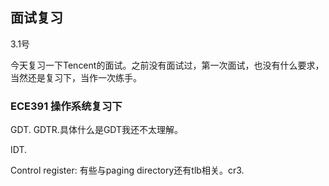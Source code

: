 ## 面试复习

3.1号

今天复习一下Tencent的面试。之前没有面试过，第一次面试，也没有什么要求，当然还是复习下，当作一次练手。



### ECE391 操作系统复习下

GDT. GDTR.具体什么是GDT我还不太理解。

IDT.

Control  register: 有些与paging directory还有tlb相关。cr3.



